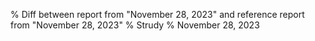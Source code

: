 % Diff between report from "November 28, 2023" and reference report from "November 28, 2023"
% Strudy
% November 28, 2023



